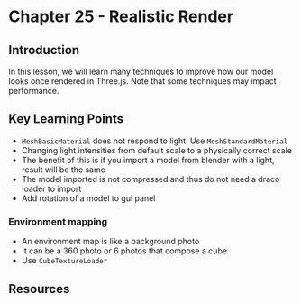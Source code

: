 # Chapter 25 - Realistic Render 

## Introduction 
In this lesson, we will learn many techniques to improve how our model looks once rendered in Three.js. Note that some techniques may impact performance. 

## Key Learning Points 
- `MeshBasicMaterial` does not respond to light. Use `MeshStandardMaterial`
- Changing light intensities from default scale to a physically correct scale
- The benefit of this is if you import a model from blender with a light, result will be the same 
- The model imported is not compressed and thus do not need a draco loader to import 
- Add rotation of a model to gui panel 

### Environment mapping
- An environment map is like a background photo 
- It can be a 360 photo or 6 photos that compose a cube
- Use `CubeTextureLoader`

## Resources 

